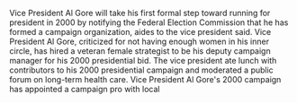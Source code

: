 Vice President Al Gore will take his first formal step toward running for president in 2000 by notifying the Federal Election Commission that he has formed a campaign organization, aides to the vice president said.
Vice President Al Gore, criticized for not having enough women in his inner circle, has hired a veteran female strategist to be his deputy campaign manager for his 2000 presidential bid.
The vice president ate lunch with contributors to his 2000 presidential campaign and moderated a public forum on long-term health care.
Vice President Al Gore's 2000 campaign has appointed a campaign pro with local
